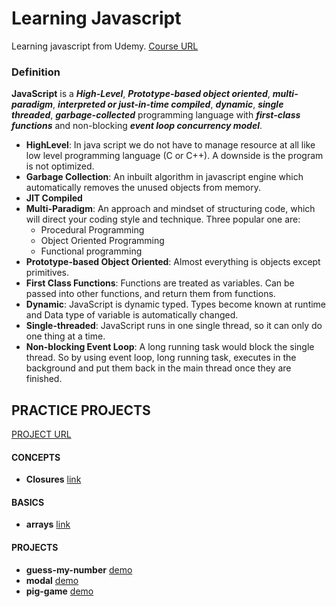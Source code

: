 # Learning Javascript

Learning javascript from Udemy. [Course URL](https://www.udemy.com/course/the-complete-javascript-course/)

### Definition

**JavaScript** is a **_High-Level_**, **_Prototype-based object oriented_**,
**_multi-paradigm_**, **_interpreted or just-in-time compiled_**,
**_dynamic_**, **_single threaded_**, **_garbage-collected_** programming
language with **_first-class functions_** and non-blocking
**_event loop concurrency model_**.

- **HighLevel**:
  In java script we do not have to manage resource at all like low level programming language (C or C++). A downside is the program is not optimized.
- **Garbage Collection**:
  An inbuilt algorithm in javascript engine which automatically removes the unused objects from memory.
- **JIT Compiled**
- **Multi-Paradigm**:
  An approach and mindset of structuring code, which will direct your coding style and technique. Three popular one are:
  - Procedural Programming
  - Object Oriented Programming
  - Functional programming
- **Prototype-based Object Oriented**:
  Almost everything is objects except primitives.
- **First Class Functions**: Functions are treated as variables. Can be passed into other functions, and return them from functions.
- **Dynamic**:
  JavaScript is dynamic typed. Types become known at runtime and Data type of variable is automatically changed.
- **Single-threaded**: JavaScript runs in one single thread, so it can only do one thing at a time.
- **Non-blocking Event Loop**:
  A long running task would block the single thread. So by using event loop, long running task, executes in the background and put them back in the main thread once they are finished.

## PRACTICE PROJECTS

[PROJECT URL](https://rameskum.github.io/javascript-learning/)

#### CONCEPTS

- **Closures** [link](./concepts/closures.md)

#### BASICS

- **arrays** [link](./basics/arrays.md)

#### PROJECTS

- **guess-my-number** [demo](./projects/guess-my-number/)
- **modal** [demo](./projects/modal/)
- **pig-game** [demo](./projects/pig-game/)
